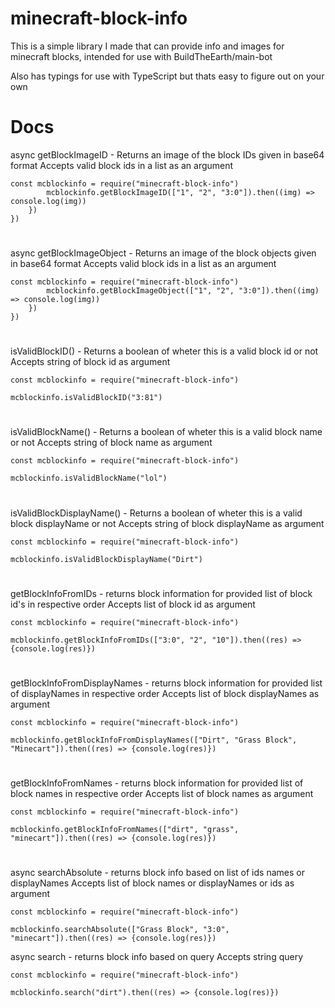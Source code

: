﻿# minecraft-block-info
This is a simple library I made that can provide info and images for minecraft blocks, intended for use with BuildTheEarth/main-bot

Also has typings for use with TypeScript but thats easy to figure out on your own
# Docs

async getBlockImageID - Returns an image of the block IDs given in base64 format
Accepts valid block ids in a list as an argument
```
const mcblockinfo = require("minecraft-block-info")
		mcblockinfo.getBlockImageID(["1", "2", "3:0"]).then((img) => console.log(img))
	})
})

```
#
async getBlockImageObject - Returns an image of the block objects given in base64 format
Accepts valid block ids in a list as an argument
```
const mcblockinfo = require("minecraft-block-info")
		mcblockinfo.getBlockImageObject(["1", "2", "3:0"]).then((img) => console.log(img))
	})
})

```
#
isValidBlockID() - Returns a boolean of wheter this is a valid block id or not
Accepts string of block id as argument
```
const mcblockinfo = require("minecraft-block-info")

mcblockinfo.isValidBlockID("3:81")
```
#
isValidBlockName() - Returns a boolean of wheter this is a valid block name or not
Accepts string of block name as argument
```
const mcblockinfo = require("minecraft-block-info")

mcblockinfo.isValidBlockName("lol")
```
#
isValidBlockDisplayName() - Returns a boolean of wheter this is a valid block displayName or not
Accepts string of block displayName as argument
```
const mcblockinfo = require("minecraft-block-info")

mcblockinfo.isValidBlockDisplayName("Dirt")
```
#
getBlockInfoFromIDs - returns block information for provided list of block id's in respective order
Accepts list of block id as argument

```
const mcblockinfo = require("minecraft-block-info")

mcblockinfo.getBlockInfoFromIDs(["3:0", "2", "10"]).then((res) => {console.log(res)})
```


#
getBlockInfoFromDisplayNames - returns block information for provided list of displayNames in respective order
Accepts list of block displayNames as argument

```
const mcblockinfo = require("minecraft-block-info")

mcblockinfo.getBlockInfoFromDisplayNames(["Dirt", "Grass Block", "Minecart"]).then((res) => {console.log(res)})
```
#


getBlockInfoFromNames - returns block information for provided list of block names in respective order
Accepts list of block names as argument

```
const mcblockinfo = require("minecraft-block-info")

mcblockinfo.getBlockInfoFromNames(["dirt", "grass", "minecart"]).then((res) => {console.log(res)})
```

#
async searchAbsolute - returns block info based on list of ids names or displayNames
Accepts list of block names or displayNames or ids as argument
```
const mcblockinfo = require("minecraft-block-info")

mcblockinfo.searchAbsolute(["Grass Block", "3:0", "minecart"]).then((res) => {console.log(res)})
```

async search - returns block info based on query
Accepts string query
```
const mcblockinfo = require("minecraft-block-info")

mcblockinfo.search("dirt").then((res) => {console.log(res)})
```
